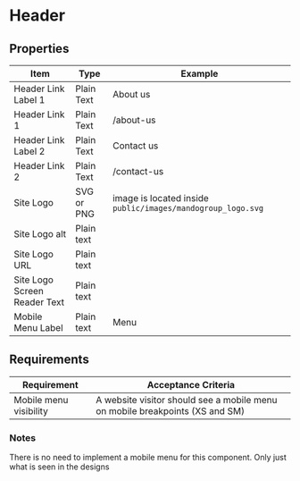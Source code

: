 # Header

## Properties
| Item                         | Type       | Example                                                     | 
|------------------------------|------------|-------------------------------------------------------------|
| Header Link Label 1          | Plain Text | About us                                                    |
| Header Link  1               | Plain Text | /about-us                                                   |
| Header Link Label 2          | Plain Text | Contact us                                                  |
| Header Link  2               | Plain Text | /contact-us                                                 |
| Site Logo                    | SVG or PNG | image is located inside `public/images/mandogroup_logo.svg` |
| Site Logo alt                | Plain text |                                                             |
| Site Logo URL                | Plain text |                                                             |
| Site Logo Screen Reader Text | Plain text |                                                             |
| Mobile Menu Label            | Plain text | Menu                                                        |

## Requirements
| Requirement            | Acceptance Criteria                                                          |
|------------------------|------------------------------------------------------------------------------|
| Mobile menu visibility | A website visitor should see a mobile menu on mobile breakpoints (XS and SM) |

### Notes
There is no need to implement a mobile menu for this component. Only just what is seen in the designs